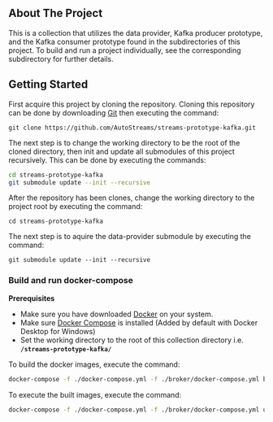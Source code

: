 ## About The Project
This is a collection that utilizes the data provider, Kafka producer prototype, and the Kafka consumer prototype found in the subdirectories of this project. To build and run a project individually, see the corresponding subdirectory for further details.
## Getting Started
First acquire this project by cloning the repository. Cloning this repository can be done by downloading [Git](https://git-scm.com/) then executing the command:
```
git clone https://github.com/AutoStreams/streams-prototype-kafka.git
```
The next step is to change the working directory to be the root of the cloned directory, then init and update all submodules of this project recursively. This can be done by executing the commands:

```bash
cd streams-prototype-kafka
git submodule update --init --recursive
```
After the repository has been clones, change the working directory to the project root by executing the command: 
```
cd streams-prototype-kafka
```
The next step is to aquire the data-provider submodule by executing the command:
```
git submodule update --init --recursive
```

### Build and run docker-compose 
**Prerequisites**
* Make sure you have downloaded [Docker](https://www.docker.com/) on your system.
* Make sure [Docker Compose](https://docs.docker.com/compose/install/) is installed (Added by default with Docker Desktop for Windows)
* Set the working directory to the root of this collection directory i.e. **`/streams-prototype-kafka/`**

To build the docker images, execute the command:
```bash
docker-compose -f ./docker-compose.yml -f ./broker/docker-compose.yml build
```

To execute the built images, execute the command:
```bash
docker-compose -f ./docker-compose.yml -f ./broker/docker-compose.yml up
```